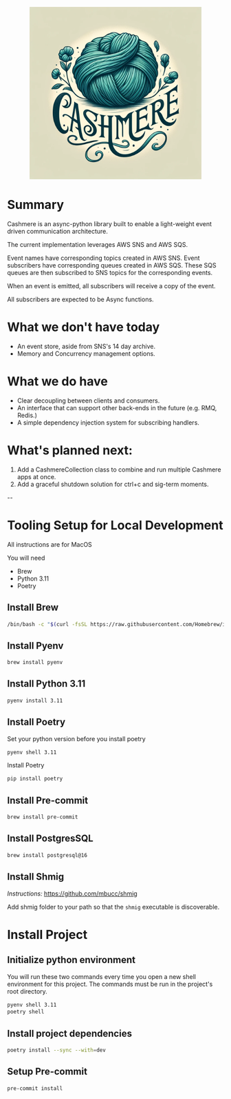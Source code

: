 <p align="center">
<img src="assets/cashmere.png" width="400" height="400"/>
</p>

# Summary
Cashmere is an async-python library built to enable a light-weight event driven communication architecture.

The current implementation leverages AWS SNS and AWS SQS.

Event names have corresponding topics created in AWS SNS.
Event subscribers have corresponding queues created in AWS SQS.
These SQS queues are then subscribed to SNS topics for the corresponding events.

When an event is emitted, all subscribers will receive a copy of the event.

All subscribers are expected to be Async functions.

# What we don't have today
- An event store, aside from SNS's 14 day archive.
- Memory and Concurrency management options.

# What we do have
- Clear decoupling between clients and consumers.
- An interface that can support other back-ends in the future (e.g. RMQ, Redis.)
- A simple dependency injection system for subscribing handlers.

# What's planned next:
1. Add a CashmereCollection class to combine and run multiple Cashmere apps at once.
2. Add a graceful shutdown solution for ctrl+c and sig-term moments.

--

# Tooling Setup for Local Development
All instructions are for MacOS

You will need
- Brew
- Python 3.11
- Poetry

## Install Brew

```bash
/bin/bash -c "$(curl -fsSL https://raw.githubusercontent.com/Homebrew/install/HEAD/install.sh)"
```

## Install Pyenv

```bash
brew install pyenv
```

## Install Python 3.11

```bash
pyenv install 3.11
```

## Install Poetry

Set your python version before you install poetry
```bash
pyenv shell 3.11
```

Install Poetry
```bash
pip install poetry
```

## Install Pre-commit

```bash
brew install pre-commit
```

## Install PostgresSQL

```bash
brew install postgresql@16
```

## Install Shmig

*Instructions:* https://github.com/mbucc/shmig

Add shmig folder to your path so that the `shmig` executable is discoverable.

# Install Project

## Initialize python environment

You will run these two commands every time you open a new shell environment for this project.
The commands must be run in the project's root directory.

```bash
pyenv shell 3.11
poetry shell
```
## Install project dependencies

```bash
poetry install --sync --with=dev
```

## Setup Pre-commit

```bash
pre-commit install
```
